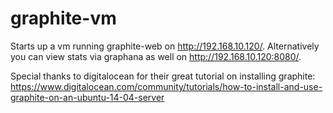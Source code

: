 graphite-vm
============

Starts up a vm running graphite-web on http://192.168.10.120/.
Alternatively you can view stats via graphana as well on http://192.168.10.120:8080/.

Special thanks to digitalocean for their great tutorial on installing graphite: https://www.digitalocean.com/community/tutorials/how-to-install-and-use-graphite-on-an-ubuntu-14-04-server
